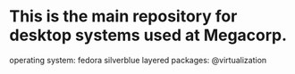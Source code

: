 # This is the main repository for desktop systems used at Megacorp.

operating system: fedora silverblue
layered packages: @virtualization
